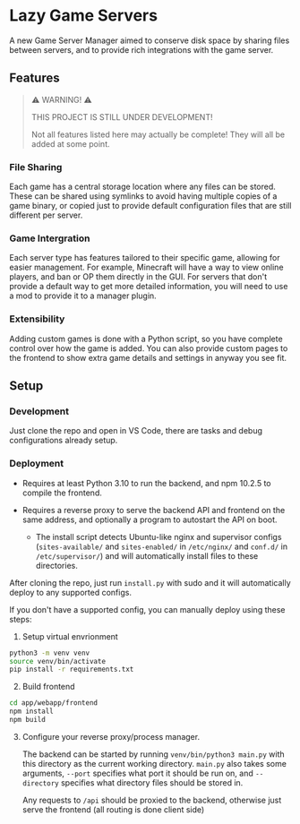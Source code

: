 # Lazy Game Servers
A new Game Server Manager aimed to conserve disk space by sharing files between servers,
and to provide rich integrations with the game server.


## Features
> ⚠️ WARNING! ⚠️
> 
> THIS PROJECT IS STILL UNDER DEVELOPMENT!
>
> Not all features listed here may actually be complete!
> They will all be added at some point.

### File Sharing
Each game has a central storage location where any files can be stored.
These can be shared using symlinks to avoid having multiple copies of a game binary, or copied just to provide default configuration files that are still different per server.

### Game Intergration
Each server type has features tailored to their specific game, allowing for easier management.
For example, Minecraft will have a way to view online players, and ban or OP them directly in the GUI.
For servers that don't provide a default way to get more detailed information, you will need to use a mod to provide it to a manager plugin.

### Extensibility
Adding custom games is done with a Python script, so you have complete control over how the game is added.
You can also provide custom pages to the frontend to show extra game details and settings in anyway you see fit.


## Setup

### Development
Just clone the repo and open in VS Code, there are tasks and debug configurations already setup.

### Deployment

<!-- Through trial and error I found 3.10 is the minimum version of Python needed,
but I don't know what version of npm is needed. -->
* Requires at least Python 3.10 to run the backend, and npm 10.2.5 to compile the frontend.

* Requires a reverse proxy to serve the backend API and frontend on the same address, and optionally a program to autostart the API on boot.
    * The install script detects Ubuntu-like nginx and supervisor configs (`sites-available/` and `sites-enabled/` in `/etc/nginx/` and `conf.d/` in `/etc/supervisor/`)
    and will automatically install files to these directories.

After cloning the repo, just run `install.py` with sudo and it will automatically deploy to any supported configs.

If you don't have a supported config, you can manually deploy using these steps:
1. Setup virtual envrionment
```bash
python3 -m venv venv
source venv/bin/activate
pip install -r requirements.txt
```
2. Build frontend
```bash
cd app/webapp/frontend
npm install
npm build
```
3. Configure your reverse proxy/process manager.

    The backend can be started by running `venv/bin/python3 main.py` with this directory as the current working directory.
    `main.py` also takes some arguments, `--port` specifies what port it should be run on, and `--directory` specifies what directory files should be stored in.

    Any requests to `/api` should be proxied to the backend, otherwise just serve the frontend (all routing is done client side)
